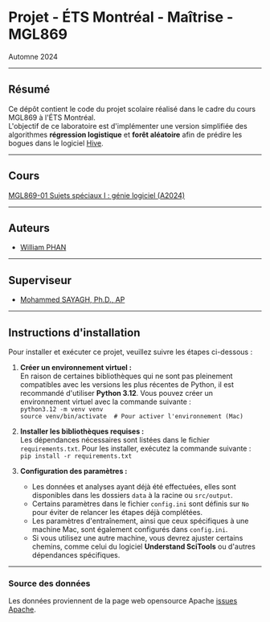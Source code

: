 # Projet - ÉTS Montréal - Maîtrise - MGL869

Automne 2024

---

## Résumé
Ce dépôt contient le code du projet scolaire réalisé dans le cadre du cours MGL869 à l'ÉTS Montréal.  
L'objectif de ce laboratoire est d'implémenter une version simplifiée des algorithmes **régression logistique** et **forêt aléatoire** afin de prédire les bogues dans le logiciel [Hive](https://hive.com/).

---

## Cours
[MGL869-01 Sujets spéciaux I : génie logiciel (A2024)](https://www.etsmtl.ca/etudes/cours/mgl869-a24)

---

## Auteurs
- [William PHAN](mailto:william.phan.1@ens.etsmtl.ca)

---

## Superviseur
- [Mohammed SAYAGH, Ph.D., AP](mailto:mohammed.sayagh@etsmtl.ca)

---
## Instructions d'installation

Pour installer et exécuter ce projet, veuillez suivre les étapes ci-dessous :

1. **Créer un environnement virtuel :**  
   En raison de certaines bibliothèques qui ne sont pas pleinement compatibles avec les versions les plus récentes de Python, il est recommandé d'utiliser **Python 3.12**. Vous pouvez créer un environnement virtuel avec la commande suivante :  
   `python3.12 -m venv venv`  
   `source venv/bin/activate  # Pour activer l'environnement (Mac)`

2. **Installer les bibliothèques requises :**  
   Les dépendances nécessaires sont listées dans le fichier `requirements.txt`. Pour les installer, exécutez la commande suivante :  
   `pip install -r requirements.txt`

3. **Configuration des paramètres :**  
   - Les données et analyses ayant déjà été effectuées, elles sont disponibles dans les dossiers `data` à la racine ou `src/output`.
   - Certains paramètres dans le fichier `config.ini` sont définis sur `No` pour éviter de relancer les étapes déjà complétées.
   - Les paramètres d'entraînement, ainsi que ceux spécifiques à une machine Mac, sont également configurés dans `config.ini`.
   - Si vous utilisez une autre machine, vous devrez ajuster certains chemins, comme celui du logiciel **Understand SciTools** ou d'autres dépendances spécifiques.

---

### Source des données

Les données proviennent de la page web opensource Apache [issues Apache](https://issues.apache.org/jira/projects/HIVE/issues/HIVE-13282?filter=allopenissues).



